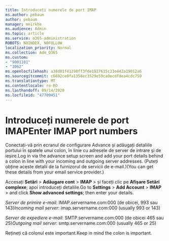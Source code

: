 ```yaml
---
title: Introduceți numerele de port IMAP
ms.author: pebaum
author: pebaum
manager: mnirkhe
ms.audience: Admin
ms.topic: article
ms.service: o365-administration
ROBOTS: NOINDEX, NOFOLLOW
localization_priority: Normal
ms.collection: Adm_O365
ms.custom:
- "9001101"
- "3062"
ms.openlocfilehash: a38d01f41298ff3fde1927635c31e442a19012a6
ms.sourcegitcommit: c6692ce0fa1358ec3529e59ca0ecdfdea4cdc759
ms.translationtype: MT
ms.contentlocale: ro-RO
ms.lasthandoff: 09/14/2020
ms.locfileid: "47709451"
---
```

# <a name="enter-imap-port-numbers"></a><span data-ttu-id="667cd-102">Introduceți numerele de port IMAP</span><span class="sxs-lookup"><span data-stu-id="667cd-102">Enter IMAP port numbers</span></span>

<span data-ttu-id="667cd-103">Conectați-vă prin ecranul de configurare Advance și adăugați detaliile portului în spatele unui colon, în linie cu adresele de server de intrare și de ieșire.</span><span class="sxs-lookup"><span data-stu-id="667cd-103">Log in via the advance setup screen and add your port details behind a colon in line with your incoming and outgoing server addresses.</span></span> <span data-ttu-id="667cd-104">(Puteți obține aceste detalii de la furnizorul de servicii de e-mail.)</span><span class="sxs-lookup"><span data-stu-id="667cd-104">(You can get these details from your email service provider.)</span></span> 

<span data-ttu-id="667cd-105">Accesați **Setări**  >  **Adăugare cont**  >  **IMAP** > și faceți clic pe **Afișare Setări complexe**; apoi introduceți detaliile.</span><span class="sxs-lookup"><span data-stu-id="667cd-105">Go to **Settings** > **Add Account** > **IMAP** > and click **Show advanced settings**; then enter your details.</span></span> 

<span data-ttu-id="667cd-106">*Server de primire e-mail*: IMAP.servername.com:000 (de obicei, 993 sau 143)</span><span class="sxs-lookup"><span data-stu-id="667cd-106">*Incoming mail server*: imap.servername.com:000 (usually 993 or 143)</span></span> 

<span data-ttu-id="667cd-107">*Server de expediere e-mail*: SMTP.servername.com:000 (de obicei 465 sau 25)</span><span class="sxs-lookup"><span data-stu-id="667cd-107">*Outgoing mail server*: smtp.servername.com:000 (usually 465 or 25)</span></span> 

<span data-ttu-id="667cd-108">Rețineți că colonul este important.</span><span class="sxs-lookup"><span data-stu-id="667cd-108">Keep in mind the colon is important.</span></span> 
